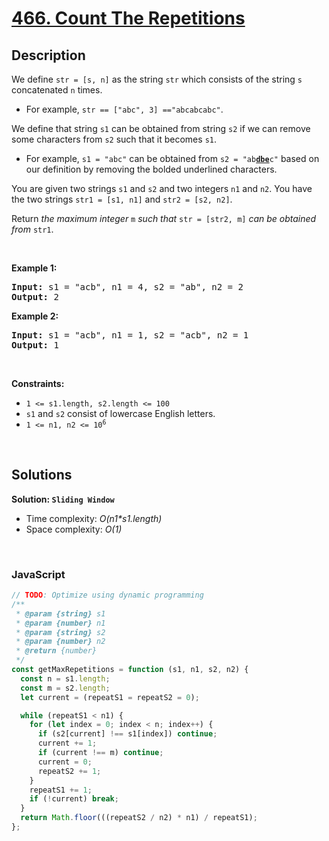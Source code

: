 # [466. Count The Repetitions](https://leetcode.com/problems/count-the-repetitions)

## Description

<div class="elfjS" data-track-load="description_content"><p>We define <code>str = [s, n]</code> as the string <code>str</code> which consists of the string <code>s</code> concatenated <code>n</code> times.</p>

<ul>
	<li>For example, <code>str == ["abc", 3] =="abcabcabc"</code>.</li>
</ul>

<p>We define that string <code>s1</code> can be obtained from string <code>s2</code> if we can remove some characters from <code>s2</code> such that it becomes <code>s1</code>.</p>

<ul>
	<li>For example, <code>s1 = "abc"</code> can be obtained from <code>s2 = "ab<strong><u>dbe</u></strong>c"</code> based on our definition by removing the bolded underlined characters.</li>
</ul>

<p>You are given two strings <code>s1</code> and <code>s2</code> and two integers <code>n1</code> and <code>n2</code>. You have the two strings <code>str1 = [s1, n1]</code> and <code>str2 = [s2, n2]</code>.</p>

<p>Return <em>the maximum integer </em><code>m</code><em> such that </em><code>str = [str2, m]</code><em> can be obtained from </em><code>str1</code>.</p>

<p>&nbsp;</p>
<p><strong class="example">Example 1:</strong></p>
<pre><strong>Input:</strong> s1 = "acb", n1 = 4, s2 = "ab", n2 = 2
<strong>Output:</strong> 2
</pre><p><strong class="example">Example 2:</strong></p>
<pre><strong>Input:</strong> s1 = "acb", n1 = 1, s2 = "acb", n2 = 1
<strong>Output:</strong> 1
</pre>
<p>&nbsp;</p>
<p><strong>Constraints:</strong></p>

<ul>
	<li><code>1 &lt;= s1.length, s2.length &lt;= 100</code></li>
	<li><code>s1</code> and <code>s2</code> consist of lowercase English letters.</li>
	<li><code>1 &lt;= n1, n2 &lt;= 10<sup>6</sup></code></li>
</ul>
</div>

<p>&nbsp;</p>

## Solutions

**Solution: `Sliding Window`**

- Time complexity: <em>O(n1\*s1.length)</em>
- Space complexity: <em>O(1)</em>

<p>&nbsp;</p>

### **JavaScript**

```js
// TODO: Optimize using dynamic programming
/**
 * @param {string} s1
 * @param {number} n1
 * @param {string} s2
 * @param {number} n2
 * @return {number}
 */
const getMaxRepetitions = function (s1, n1, s2, n2) {
  const n = s1.length;
  const m = s2.length;
  let current = (repeatS1 = repeatS2 = 0);

  while (repeatS1 < n1) {
    for (let index = 0; index < n; index++) {
      if (s2[current] !== s1[index]) continue;
      current += 1;
      if (current !== m) continue;
      current = 0;
      repeatS2 += 1;
    }
    repeatS1 += 1;
    if (!current) break;
  }
  return Math.floor(((repeatS2 / n2) * n1) / repeatS1);
};
```
